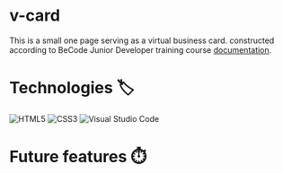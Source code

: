 # v-card

<p align="center">
<!-- <img src="assets/img/myWebSite.gif" width="100%" alt="Job's website"> -->
</p>

This is a small one page serving as a virtual business card. constructed according to BeCode Junior Developer training course [documentation](https://github.com/becodeorg/BXL-Johnson-09-main-repo/tree/main/1.The-Field/04-Frontend-102-Modern_syntax).

# Technologies 🏷️

![HTML5](https://img.shields.io/badge/html5-%23E34F26.svg?style=for-the-badge&logo=html5&logoColor=white)
![CSS3](https://img.shields.io/badge/css3-%231572B6.svg?style=for-the-badge&logo=css3&logoColor=white)
![Visual Studio Code](https://img.shields.io/badge/Visual%20Studio%20Code-0078d7.svg?style=for-the-badge&logo=visual-studio-code&logoColor=white)

# Future features ⏱️
